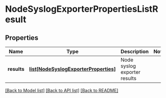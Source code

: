 # NodeSyslogExporterPropertiesListResult

## Properties
Name | Type | Description | Notes
------------ | ------------- | ------------- | -------------
**results** | [**list[NodeSyslogExporterProperties]**](NodeSyslogExporterProperties.md) | Node syslog exporter results | 

[[Back to Model list]](../README.md#documentation-for-models) [[Back to API list]](../README.md#documentation-for-api-endpoints) [[Back to README]](../README.md)

